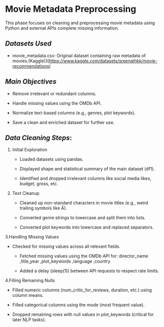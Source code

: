 # Movie Metadata Preprocessing


This phase focuses on cleaning and preprocessing movie metadata using Python and external APIs  complete missing information.

## *Datasets Used*
- movie_metadata.csv: Original dataset containing raw metadata of movies.(Kaggle)](https://www.kaggle.com/datasets/sreenathkk/movie-recommendations)  

## *Main Objectives*
- Remove irrelevant or redundant columns.

- Handle missing values using the OMDb API.

- Normalize text-based columns (e.g., genres, plot keywords).

- Save a clean and enriched dataset for further use.


##  *Data Cleaning Steps*:
1.  Initial Exploration
      - Loaded datasets using pandas.

      - Displayed shape and statistical summary of the main dataset (df1).

      - Identified and dropped irrelevant columns like social media likes, budget, gross, etc.
 
2. Text Cleanup
      - Cleaned up non-standard characters in movie titles (e.g., weird trailing symbols like Â).

      - Converted genre strings to lowercase and split them into lists.

      - Converted plot keywords into lowercase and replaced separators.

3.Handling Missing Values
  
  - Checked for missing values across all relevant fields.

    - Fetched missing values using the OMDb API for: director_name ,title_year ,plot_keywords ,language ,country
      
    - Added a delay (sleep(1)) between API requests to respect rate limits.
  
 4.Filling Remaining Nulls
      
  - Filled numeric columns (num_critic_for_reviews, duration, etc.) using column means.
      
  - Filled categorical columns using the mode (most frequent value).

  - Dropped remaining rows with null values in plot_keywords (critical for later NLP tasks).

 
